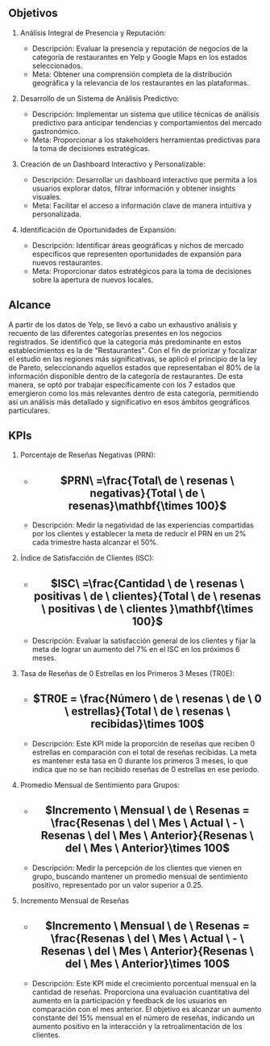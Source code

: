 ## Objetivos 
1. Análisis Integral de Presencia y Reputación:
   - Descripción: Evaluar la presencia y reputación de negocios de la categoría de restaurantes en Yelp y Google Maps en los estados seleccionados.
   - Meta: Obtener una comprensión completa de la distribución geográfica y la relevancia de los restaurantes en las plataformas.

2. Desarrollo de un Sistema de Análisis Predictivo:
   - Descripción: Implementar un sistema que utilice técnicas de análisis predictivo para anticipar tendencias y comportamientos del mercado gastronómico.
   - Meta: Proporcionar a los stakeholders herramientas predictivas para la toma de decisiones estratégicas.

3. Creación de un Dashboard Interactivo y Personalizable:
   - Descripción: Desarrollar un dashboard interactivo que permita a los usuarios explorar datos, filtrar información y obtener insights visuales.
   - Meta: Facilitar el acceso a información clave de manera intuitiva y personalizada.

4. Identificación de Oportunidades de Expansión:
   - Descripción: Identificar áreas geográficas y nichos de mercado específicos que representen oportunidades de expansión para nuevos restaurantes.
   - Meta: Proporcionar datos estratégicos para la toma de decisiones sobre la apertura de nuevos locales.

## Alcance
A partir de los datos de Yelp, se llevó a cabo un exhaustivo análisis y recuento de las diferentes categorías presentes en los negocios registrados. Se identificó que la categoría más predominante en estos    establecimientos es la de "Restaurantes". Con el fin de priorizar y focalizar el estudio en las regiones más significativas, se aplicó el principio de la ley de Pareto, seleccionando aquellos estados que representaban el 80% de la información disponible dentro de la categoría de restaurantes. De esta manera, se optó por trabajar específicamente con los 7 estados que emergieron como los más relevantes dentro de esta categoría, permitiendo así un análisis más detallado y significativo en esos ámbitos geográficos particulares.

## KPIs
1. Porcentaje de Reseñas Negativas (PRN):
   - <h2 align = center>  $PRN\ =\frac{Total\ de \ resenas \ negativas}{Total \ de \ resenas}\mathbf{\times 100}$ </h2>
   - Descripción: Medir la negatividad de las experiencias compartidas por los clientes y establecer la meta de reducir el PRN en un 2% cada trimestre hasta alcanzar el 50%.

2. Índice de Satisfacción de Clientes (ISC):
   - <h2 align = center>$ISC\ =\frac{Cantidad \ de \ resenas \ positivas \ de \ clientes}{Total \ de \ resenas \ positivas \ de \ clientes }\mathbf{\times 100}$</h2>
   - Descripción: Evaluar la satisfacción general de los clientes y fijar la meta de lograr un aumento del 7% en el ISC en los próximos 6 meses.

3. Tasa de Reseñas de 0 Estrellas en los Primeros 3 Meses (TR0E):
   - <h2 align = center> $TR0E = \frac{Número \ de \ resenas \ de \ 0 \ estrellas}{Total \ de \ resenas \ recibidas}\times 100$ </h2>
   - Descripción: Este KPI mide la proporción de reseñas que reciben 0 estrellas en comparación con el total de reseñas recibidas. La meta es mantener esta tasa en 0 durante los primeros 3 meses, lo que indica que no se han recibido reseñas de 0 estrellas en ese período.

4. Promedio Mensual de Sentimiento para Grupos:
   - <h2 align = center> $Incremento \ Mensual \ de \ Resenas = \frac{Resenas \ del \ Mes \ Actual \ - \ Resenas \ del \ Mes \ Anterior}{Resenas \ del \ Mes \ Anterior}\times 100$ </h2>
   - Descripción: Medir la percepción de los clientes que vienen en grupo, buscando mantener un promedio mensual de sentimiento positivo, representado por un valor superior a 0.25.

5. Incremento Mensual de Reseñas
   - <h2 align = center> $Incremento \ Mensual \ de \ Resenas = \frac{Resenas \ del \ Mes \ Actual \ - \ Resenas \ del \ Mes \ Anterior}{Resenas \ del \ Mes \ Anterior}\times 100$ </h2>
   - Descripción: Este KPI mide el crecimiento porcentual mensual en la cantidad de reseñas. Proporciona una evaluación cuantitativa del aumento en la participación y feedback de los usuarios en comparación con el mes anterior. El objetivo es alcanzar un aumento constante del 15% mensual en el número de reseñas, indicando un aumento positivo en la interacción y la retroalimentación de los clientes.

